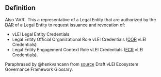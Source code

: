 ## Definition
Also 'AVR'. This a representative of a Legal Entity that are authorized by the [DAR](DAR) of a Legal Entity to request issuance and revocation of:
- vLEI Legal Entity Credentials
- Legal Entity Official Organizational Role vLEI Credentials ([OOR](official-organizational-role) vLEI Credentials)
- Legal Entity Engagement Context Role vLEI Credentials ([ECR](engagement-context-role) vLEI Credentials).

Paraphrased by @henkvancann from [source](https://www.gleif.org/vlei/introducing-the-vlei-ecosystem-governance-framework/2022-02-07_verifiable-lei-vlei-ecosystem-governance-framework-glossary-draft-publication_v0.9-draft.pdf) Draft vLEI Ecosystem Governance Framework Glossary.